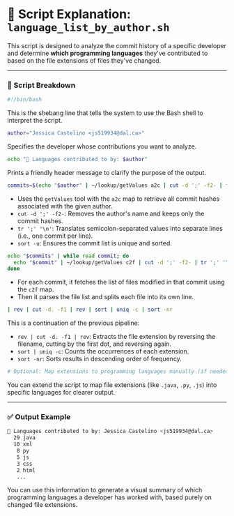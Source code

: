 # 📘 Script Explanation: `language_list_by_author.sh`

This script is designed to analyze the commit history of a specific developer and determine **which programming languages** they've contributed to based on the file extensions of files they've changed.

---

### 🔧 Script Breakdown

```bash
#!/bin/bash
```
This is the shebang line that tells the system to use the Bash shell to interpret the script.

```bash
author="Jessica Castelino <js519934@dal.ca>"
```
Specifies the developer whose contributions you want to analyze.

```bash
echo "📂 Languages contributed to by: $author"
```
Prints a friendly header message to clarify the purpose of the output.

```bash
commits=$(echo "$author" | ~/lookup/getValues a2c | cut -d ';' -f2- | tr ';' '\n' | sort -u)
```
- Uses the `getValues` tool with the `a2c` map to retrieve all commit hashes associated with the given author.
- `cut -d ';' -f2-`: Removes the author's name and keeps only the commit hashes.
- `tr ';' '\n'`: Translates semicolon-separated values into separate lines (i.e., one commit per line).
- `sort -u`: Ensures the commit list is unique and sorted.

```bash
echo "$commits" | while read commit; do
  echo "$commit" | ~/lookup/getValues c2f | cut -d ';' -f2- | tr ';' '\n'
done
```
- For each commit, it fetches the list of files modified in that commit using the `c2f` map.
- Then it parses the file list and splits each file into its own line.

```bash
| rev | cut -d. -f1 | rev | sort | uniq -c | sort -nr
```
This is a continuation of the previous pipeline:
- `rev | cut -d. -f1 | rev`: Extracts the file extension by reversing the filename, cutting by the first dot, and reversing again.
- `sort | uniq -c`: Counts the occurrences of each extension.
- `sort -nr`: Sorts results in descending order of frequency.

```bash
# Optional: Map extensions to programming languages manually (if needed)
```
You can extend the script to map file extensions (like `.java`, `.py`, `.js`) into specific languages for clearer output.

---

### ✅ Output Example
```bash
📂 Languages contributed to by: Jessica Castelino <js519934@dal.ca>
  29 java
  10 xml
   8 py
   5 js
   3 css
   2 html
   ...
```

You can use this information to generate a visual summary of which programming languages a developer has worked with, based purely on changed file extensions.
